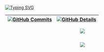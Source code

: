 [![Typing SVG](https://readme-typing-svg.herokuapp.com/?color=B132FA&size=35&center=true&vCenter=true&width=1000&lines=Hey,+my+name+is+Jean+das+Chagas+Morais;Data+Analyst+from+Brazil;Welcome+to+my+GitHub!+:%29)](https://git.io/typing-svg)

 | [![GitHub Commits](http://github-profile-summary-cards.vercel.app/api/cards/productive-time?username=ChagasJean&theme=panda&utcOffset=8)](https://github.com/vn7n24fzkq/github-profile-summary-cards) | [![GitHub Details](http://github-profile-summary-cards.vercel.app/api/cards/profile-details?username=ChagasJean&theme=panda)](https://github.com/vn7n24fzkq/github-profile-summary-cards) |  
 | ----------- | ----------- |
 


 
  <div align="center">
<a href="https://skillicons.dev">
  <img src="https://skillicons.dev/icons?i=git,vscode,javascript,css,html,nodejs,cs,cpp,py,mysql,figma,github,linux,windows,arduino,gamemakerstudio,linkedin,instagram"/>
</a>
  </div>


 
##
   <div align="center" >
     <img src="https://github-profile-trophy.vercel.app/?username=ChagasJean&row=1&column=6&theme=dracula&margin-w=15&margin-h=15"/>
  </div>
